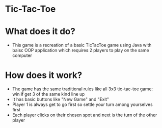 # Tic-Tac-Toe
# What does it do?
- This game is a recreation of a basic TicTacToe game using Java with baisc OOP application which requires 2 players to play on the same computer
# How does it work?
- The game has the same traditional rules like all 3x3 tic-tac-toe game: win if get 3 of the same kind line up
- It has basic buttons like "New Game" and "Exit"
- Player 1 is always get to go first so settle your turn among yourselves first
- Each player clicks on their chosen spot and next is the turn of the other player
